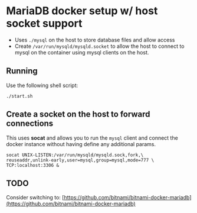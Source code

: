 # MariaDB docker setup w/ host socket support

* Uses `./mysql` on the host to store database files and allow access
* Create `/var/run/mysqld/mysqld.socket` to allow the host to connect to mysql on the
container using mysql clients on the host.

## Running

Use the following shell script:

```
./start.sh
```

## Create a socket on the host to forward connections

This uses **socat** and allows you to run the `mysql` client and connect
the docker instance without having define any additional params.

```
socat UNIX-LISTEN:/var/run/mysqld/mysqld.sock,fork,\
reuseaddr,unlink-early,user=mysql,group=mysql,mode=777 \
TCP:localhost:3306 &
```

## TODO

Consider switching to: [https://github.com/bitnami/bitnami-docker-mariadb](https://github.com/bitnami/bitnami-docker-mariadb)

